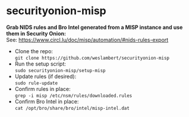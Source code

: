 # securityonion-misp
**Grab NIDS rules and Bro Intel generated from a MISP instance and use them in Security Onion:**   
See: https://www.circl.lu/doc/misp/automation/#nids-rules-export

- Clone the repo:   
`git clone https://github.com/weslambert/securityonion-misp`   
- Run the setup script:   
`sudo securityonion-misp/setup-misp`   
- Update rules (if desired):   
`sudo rule-update`   
- Confirm rules in place:    
`grep -i misp /etc/nsm/rules/downloaded.rules`    
- Confirm Bro Intel in place:    
`cat /opt/bro/share/bro/intel/misp-intel.dat`
